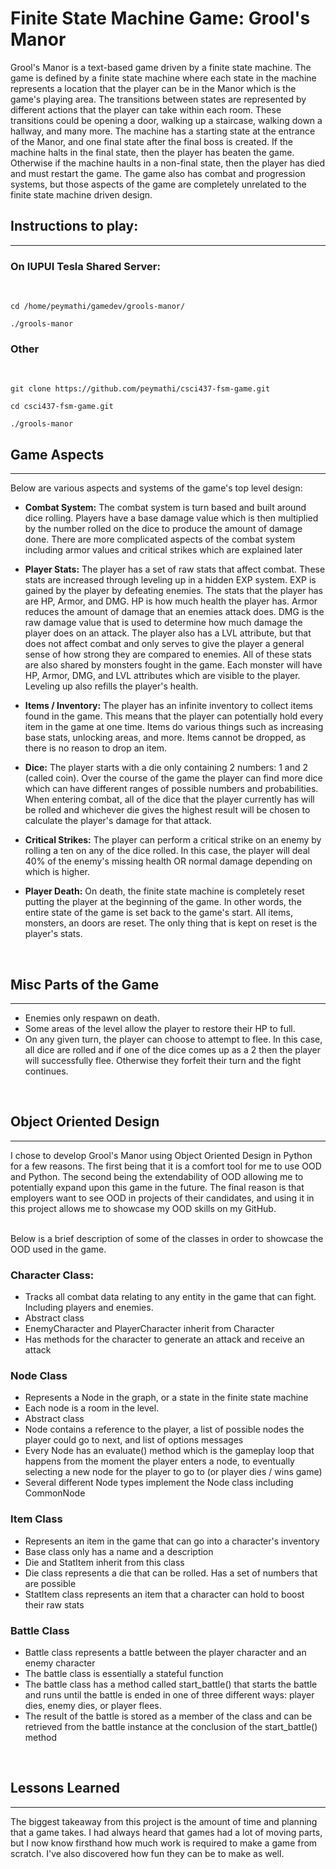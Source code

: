 # Finite State Machine Game: Grool's Manor

Grool's Manor is a text-based game driven by a finite state machine. The game is defined by a finite state machine where each state in the machine represents a location that the player can be in the Manor which is the game's playing area. The transitions between states are represented by different actions that the player can take within each room. These transitions could be opening a door, walking up a staircase, walking down a hallway, and many more. The machine has a starting state at the entrance of the Manor, and one final state after the final boss is created. If the machine halts in the final state, then the player has beaten the game. Otherwise if the machine haults in a non-final state, then the player has died and must restart the game. The game also has combat and progression systems, but those aspects of the game are completely unrelated to the finite state machine driven design.


## Instructions to play:
<hr>

### On IUPUI Tesla Shared Server:
<br>

```
cd /home/peymathi/gamedev/grools-manor/

./grools-manor
```

### Other
<br>

```
git clone https://github.com/peymathi/csci437-fsm-game.git

cd csci437-fsm-game.git

./grools-manor
```

## Game Aspects
<hr>

Below are various aspects and systems of the game's top level design:

- **Combat System:** The combat system is turn based and built around dice rolling. Players have a base damage value which is then multiplied by the number rolled on the dice to produce the amount of damage done. There are more complicated aspects of the combat system including armor values and critical strikes which are explained later

- **Player Stats:** The player has a set of raw stats that affect combat. These stats are increased through leveling up in a hidden EXP system. EXP is gained by the player by defeating enemies. The stats that the player has are HP, Armor, and DMG. HP is how much health the player has. Armor reduces the amount of damage that an enemies attack does. DMG is the raw damage value that is used to determine how much damage the player does on an attack. The player also has a LVL attribute, but that does not affect combat and only serves to give the player a general sense of how strong they are compared to enemies. All of these stats are also shared by monsters fought in the game. Each monster will have HP, Armor, DMG, and LVL attributes which are visible to the player. Leveling up also refills the player's health.

- **Items / Inventory:** The player has an infinite inventory to collect items found in the game. This means that the player can potentially hold every item in the game at one time. Items do various things such as increasing base stats, unlocking areas, and more. Items cannot be dropped, as there is no reason to drop an item.

- **Dice:** The player starts with a die only containing 2 numbers: 1 and 2 (called coin). Over the course of the game the player can find more dice which can have different ranges of possible numbers and probabilities. When entering combat, all of the dice that the player currently has will be rolled and whichever die gives the highest result will be chosen to calculate the player's damage for that attack.

- **Critical Strikes:** The player can perform a critical strike on an enemy by rolling a ten on any of the dice rolled. In this case, the player will deal 40% of the enemy's missing health OR normal damage depending on which is higher.

- **Player Death:** On death, the finite state machine is completely reset putting the player at the beginning of the game. In other words, the entire state of the game is set back to the game's start. All items, monsters, an doors are reset. The only thing that is kept on reset is the player's stats.

<br>

## Misc Parts of the Game
<hr>

- Enemies only respawn on death.
- Some areas of the level allow the player to restore their HP to full.
- On any given turn, the player can choose to attempt to flee. In this case, all dice are rolled and if one of the dice comes up as a 2 then the player will successfully flee. Otherwise they forfeit their turn and the fight continues.

<br>

## Object Oriented Design
<hr>
I chose to develop Grool's Manor using Object Oriented Design in Python for a few reasons. The first being that it is a comfort tool for me to use OOD and Python. The second being the extendability of OOD allowing me to potentially expand upon this game in the future. The final reason is that employers want to see OOD in projects of their candidates, and using it in this project allows me to showcase my OOD skills on my GitHub.

<br/>Below is a brief description of some of the classes in order to showcase the OOD used in the game.

### Character Class:
- Tracks all combat data relating to any entity in the game that can fight. Including players and enemies.
- Abstract class
- EnemyCharacter and PlayerCharacter inherit from Character
- Has methods for the character to generate an attack and receive an attack

### Node Class
- Represents a Node in the graph, or a state in the finite state machine
- Each node is a room in the level.
- Abstract class
- Node contains a reference to the player, a list of possible nodes the player could go to next, and list of options messages
- Every Node has an evaluate() method which is the gameplay loop that happens from the moment the player enters a node, to eventually selecting a new node for the player to go to (or player dies / wins game)
- Several different Node types implement the Node class including CommonNode 

### Item Class
- Represents an item in the game that can go into a character's inventory
- Base class only has a name and a description
- Die and StatItem inherit from this class
- Die class represents a die that can be rolled. Has a set of numbers that are possible
- StatItem class represents an item that a character can hold to boost their raw stats

### Battle Class
- Battle class represents a battle between the player character and an enemy character
- The battle class is essentially a stateful function
- The battle class has a method called start_battle() that starts the battle and runs until the battle is ended in one of three different ways: player dies, enemy dies, or player flees.
- The result of the battle is stored as a member of the class and can be retrieved from the battle instance at the conclusion of the start_battle() method

<br>

## Lessons Learned
<hr>
The biggest takeaway from this project is the amount of time and planning that a game takes. I had always heard that games had a lot of moving parts, but I now know firsthand how much work is required to make a game from scratch. I've also discovered how fun they can be to make as well.